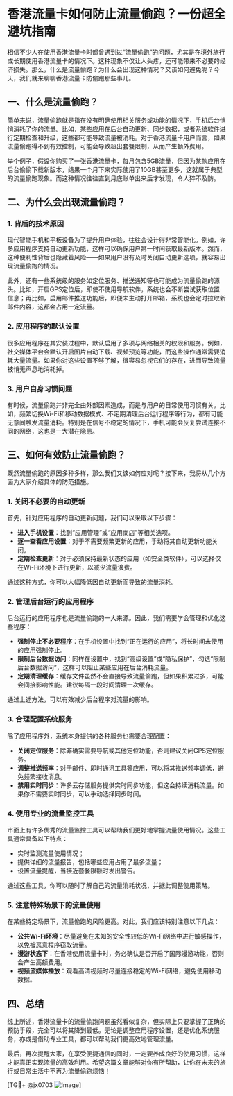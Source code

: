# 香港流量卡如何防止流量偷跑？一份超全避坑指南

相信不少人在使用香港流量卡时都曾遇到过“流量偷跑”的问题，尤其是在境外旅行或长期使用香港流量卡的情况下。这种现象不仅让人头疼，还可能带来不必要的经济损失。那么，什么是流量偷跑？为什么会出现这种情况？又该如何避免呢？今天，我们就来聊聊香港流量卡防偷跑那些事儿。

## 一、什么是流量偷跑？

简单来说，流量偷跑就是指在没有明确使用相关服务或功能的情况下，手机后台悄悄消耗了你的流量。比如，某些应用在后台自动更新、同步数据，或者系统软件进行定期检查和升级，这些都可能导致流量被消耗。对于香港流量卡用户而言，如果流量偷跑得不到有效控制，可能会导致超出套餐限制，从而产生额外费用。

举个例子，假设你购买了一张香港流量卡，每月包含5GB流量，但因为某款应用在后台偷偷下载新版本，结果一个月下来实际使用了10GB甚至更多，这就属于典型的流量偷跑现象。而这种情况往往直到月底账单出来后才发现，令人猝不及防。

## 二、为什么会出现流量偷跑？

### 1. 背后的技术原因

现代智能手机和平板设备为了提升用户体验，往往会设计得非常智能化。例如，许多应用程序支持自动更新功能，这样可以确保用户第一时间获取最新版本。然而，这种便利性背后也隐藏着风险——如果用户没有及时关闭自动更新选项，就容易出现流量偷跑的情况。

此外，还有一些系统级的服务如定位服务、推送通知等也可能成为流量偷跑的源头。比如，开启GPS定位后，即使不使用导航软件，系统也会不断尝试获取位置信息；再比如，启用邮件推送功能后，即便未主动打开邮箱，系统也会定时拉取新邮件内容，这都会占用一定流量。

### 2. 应用程序的默认设置

很多应用程序在其安装过程中，默认启用了多项与网络相关的权限和服务。例如，社交媒体平台会默认开启图片自动下载、视频预览等功能，而这些操作通常需要消耗大量流量。如果你对这些设置不够了解，很容易忽视它们的存在，进而导致流量被悄无声息地消耗掉。

### 3. 用户自身习惯问题

有时候，流量偷跑并非完全由外部因素造成，而是与用户的日常使用习惯有关。比如，频繁切换Wi-Fi和移动数据模式、不定期清理后台运行程序等行为，都有可能无意间触发流量消耗。特别是在信号不稳定的情况下，手机可能会反复尝试连接不同的网络，这也是一大潜在隐患。

## 三、如何有效防止流量偷跑？

既然流量偷跑的原因多种多样，那么我们又该如何应对呢？接下来，我将从几个方面为大家介绍具体的防范措施。

### 1. 关闭不必要的自动更新

首先，针对应用程序的自动更新问题，我们可以采取以下步骤：

- **进入手机设置**：找到“应用管理”或“应用商店”等相关选项。
- **逐一查看应用设置**：对于不需要频繁更新的应用，手动将其自动更新功能关闭。
- **定期检查更新**：对于必须保持最新状态的应用（如安全类软件），可以选择仅在Wi-Fi环境下进行更新，以减少流量浪费。

通过这种方式，你可以大幅降低因自动更新而导致的流量消耗。

### 2. 管理后台运行的应用程序

后台运行的应用程序也是流量偷跑的一大来源。因此，我们需要学会管理和优化这些程序：

- **强制停止不必要程序**：在手机设置中找到“正在运行的应用”，将长时间未使用的应用强制停止。
- **限制后台数据访问**：同样在设置中，找到“高级设置”或“隐私保护”，勾选“限制后台数据访问”，这样可以阻止某些应用在后台消耗流量。
- **定期清理缓存**：缓存文件虽然不会直接导致流量偷跑，但如果积累过多，可能会间接影响性能。建议每隔一段时间清理一次缓存。

通过上述方法，可以有效减少后台程序对流量的影响。

### 3. 合理配置系统服务

除了应用程序外，系统本身提供的各种服务也需要合理配置：

- **关闭定位服务**：除非确实需要导航或其他定位功能，否则建议关闭GPS定位服务。
- **调整推送频率**：对于邮件、即时通讯工具等应用，可以将其推送频率调低，避免频繁接收消息。
- **禁用实时同步**：许多云存储服务提供实时同步功能，但这会持续消耗流量。如果你不需要实时同步，可以手动选择同步时间。

### 4. 使用专业的流量监控工具

市面上有许多优秀的流量监控工具可以帮助我们更好地掌握流量使用情况。这些工具通常具备以下特点：

- 实时监测流量使用情况；
- 提供详细的流量报告，包括哪些应用占用了最多流量；
- 设置流量提醒，当接近套餐限额时发出警告。

通过这些工具，你可以随时了解自己的流量消耗状况，并据此调整使用策略。

### 5. 注意特殊场景下的流量使用

在某些特定场景下，流量偷跑的风险更高。对此，我们应该特别注意以下几点：

- **公共Wi-Fi环境**：尽量避免在未知的安全性较低的Wi-Fi网络中进行敏感操作，以免被恶意程序窃取流量。
- **漫游状态下**：在香港使用流量卡时，务必确认是否开启了国际漫游功能，否则会产生高额费用。
- **视频流媒体播放**：观看高清视频时尽量连接稳定的Wi-Fi网络，避免使用移动数据。

## 四、总结

综上所述，香港流量卡的流量偷跑问题虽然看似复杂，但实际上只要掌握了正确的预防手段，完全可以将其降到最低。无论是调整应用程序设置，还是优化系统服务，亦或是借助专业工具，都可以帮助我们更高效地管理流量。

最后，再次提醒大家，在享受便捷通信的同时，一定要养成良好的使用习惯，这样才能真正实现流量的高效利用。希望这篇文章能够对你有所帮助，让你在未来的旅行或日常生活中不再为流量偷跑烦恼！

[TG💪+ @jx0703 ![Image](https://github.com/user-attachments/assets/dbca1d08-cadb-493c-b0ec-ad6f7a83f270)]